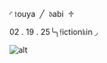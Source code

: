 ◜ 𝔱ouya  ╱  𝔡abi  ♱

02 . 19 . 25╰╮𝔣iction𝔨in ◞

![alt](https://i.pinimg.com/originals/88/ab/44/88ab4414c73d4b974a4a7c15d7ad3e38.gif)
<!---
touyaoi/touyaoi is a ✨ special ✨ repository because its `README.md` (this file) appears on your GitHub profile.
You can click the Preview link to take a look at your changes.
--->
